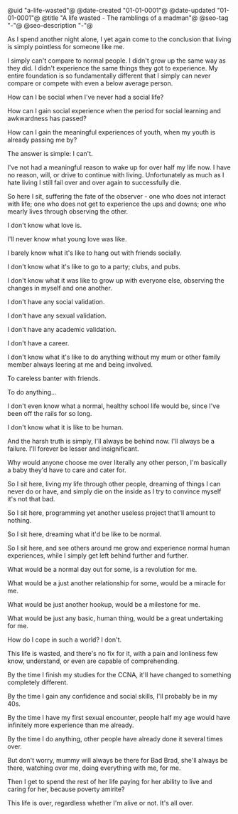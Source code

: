 
@uid "a-life-wasted"@
@date-created "01-01-0001"@
@date-updated "01-01-0001"@
@title "A life wasted - The ramblings of a madman"@
@seo-tag "-"@
@seo-description "-"@

As I spend another night alone, I yet again come to the conclusion that living is simply pointless for someone like me.

I simply can't compare to normal people. I didn't grow up the same way as they did. I didn't experience the same things they got to experience. My entire foundation is so fundamentally different that I simply can never compare or compete with even a below average person.

How can I be social when I've never had a social life?

How can I gain social experience when the period for social learning and awkwardness has passed?

How can I gain the meaningful experiences of youth, when my youth is already passing me by?

The answer is simple: I can't.

I've not had a meaningful reason to wake up for over half my life now. I have no reason, will, or drive to continue with living. Unfortunately as much as I hate living I still fail over and over again to successfully die.

So here I sit, suffering the fate of the observer - one who does not interact with life; one who does not get to experience the ups and downs; one who mearly lives through observing the other.

I don't know what love is.

I'll never know what young love was like.

I barely know what it's like to hang out with friends socially.

I don't know what it's like to go to a party; clubs, and pubs.

I don't know what it was like to grow up with everyone else, observing the changes in myself and one another.

I don't have any social validation.

I don't have any sexual validation.

I don't have any academic validation.

I don't have a career.

I don't know what it's like to do anything without my mum or other family member always leering at me and being involved.

To careless banter with friends.

To do anything...

I don't even know what a normal, healthy school life would be, since I've been off the rails for so long.

I don't know what it is like to be human.

And the harsh truth is simply, I'll always be behind now. I'll always be a failure. I'll forever be lesser and insignificant.

Why would anyone choose me over literally any other person, I'm basically a baby they'd have to care and cater for.

So I sit here, living my life through other people, dreaming of things I can never do or have, and simply die on the inside as I try to convince myself it's not that bad.

So I sit here, programming yet another useless project that'll amount to nothing.

So I sit here, dreaming what it'd be like to be normal.

So I sit here, and see others around me grow and experience normal human experiences, while I simply get left behind further and further.

What would be a normal day out for some, is a revolution for me.

What would be a just another relationship for some, would be a miracle for me.

What would be just another hookup, would be a milestone for me.

What would be just any basic, human thing, would be a great undertaking for me.

How do I cope in such a world? I don't.

This life is wasted, and there's no fix for it, with a pain and lonliness few know, understand, or even are capable of comprehending.

By the time I finish my studies for the CCNA, it'll have changed to something completely different.

By the time I gain any confidence and social skills, I'll probably be in my 40s.

By the time I have my first sexual encounter, people half my age would have infinitely more experience than me already.

By the time I do anything, other people have already done it several times over.

But don't worry, mummy will always be there for Bad Brad, she'll always be there, watching over me, doing everything with me, for me.

Then I get to spend the rest of her life paying for her ability to live and caring for her, because poverty amirite?

This life is over, regardless whether I'm alive or not. It's all over.
